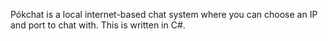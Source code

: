 Pókchat is a local internet-based chat system where you can choose an IP and port to chat with. This is written in C#.
